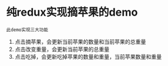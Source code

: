 # 纯redux实现摘苹果的demo

````此demo实现三大功能````
1. 点击摘苹果，会更新当前苹果的数量和当前苹果的总重量
2. 点击改变重量，会更新当前苹果的总重量
3. 点击吃掉，会更新吃掉苹果的数量和重量，当前苹果数量和重量